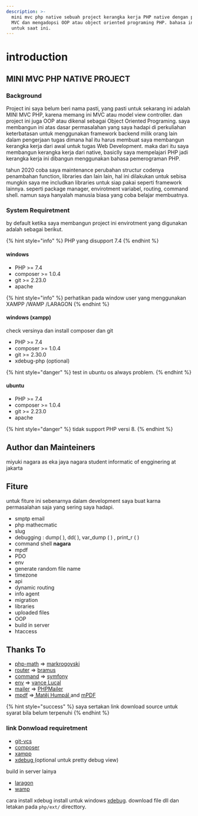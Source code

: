 ```yaml
---
description: >-
  mini mvc php native sebuah project kerangka kerja PHP native dengan pattern
  MVC dan mengadopsi OOP atau object oriented programing PHP. bahasa indonesia
  untuk saat ini.
---
```


# introduction

## MINI MVC PHP NATIVE PROJECT

### Background

Project ini saya belum beri nama pasti, yang pasti untuk sekarang ini adalah MINI MVC PHP, karena memang ini MVC atau model view controller. dan project ini juga OOP atau dikenal sebagai Object Oriented Programing. saya membangun ini atas dasar permasalahan yang saya hadapi di perkuliahan keterbatasan untuk menggunakan framework backend milik orang lain dalam pengerjaan tugas dimana hal itu harus membuat saya membangun kerangka kerja dari awal untuk tugas Web Development.  maka dari itu saya membangun kerangka kerja dari native, basiclly saya mempelajari PHP jadi kerangka kerja ini dibangun menggunakan bahasa pemerograman PHP.

tahun 2020 coba saya maintenance perubahan structur codenya penambahan function, libraries dan lain lain, hal ini dilakukan untuk sebisa mungkin saya me includkan libraries untuk siap pakai seperti framework lainnya. seperti package manager, envirotment variabel, routing, command shell. namun saya hanyalah manusia biasa yang coba belajar membuatnya.

### System Requiretment

by default ketika saya membangun project ini envirotment yang digunakan adalah sebagai berikut.

{% hint style="info" %}
PHP yang disupport 7.4
{% endhint %}

#### windows

* PHP >= 7.4
* composer >= 1.0.4
* git >= 2.23.0
* apache

{% hint style="info" %}
perhatikan pada window user yang menggunakan XAMPP /WAMP /LARAGON
{% endhint %}

#### windows (xampp)

check versinya dan install composer dan git

* PHP >= 7.4
* composer >= 1.0.4
* git >= 2.30.0
* xdebug-php (optional)

{% hint style="danger" %}
test in ubuntu os always problem.
{% endhint %}

#### ubuntu

* PHP >= 7.4
* composer >= 1.0.4
* git >= 2.23.0
* apache

{% hint style="danger" %}
tidak support PHP versi 8.&#x20;
{% endhint %}

## Author dan Mainteiners

miyuki nagara as eka jaya nagara student informatic of engginering at jakarta

## Fiture

untuk fiture ini sebenarnya dalam development saya buat karna permasalahan saja yang sering saya hadapi.

* smptp email&#x20;
* php mathecmatic&#x20;
* slug
* debugging : dump( ), dd( ), var\_dump ( ) , print\_r ( )
* command shell **nagara**
* mpdf
* PDO
* env
* generate random file name
* timezone
* api
* dynamic routing
* info agent
* migration
* libraries
* uploaded files
* OOP
* build in server
* htaccess

## Thanks To&#x20;

* [php-math](https://packagist.org/packages/markrogoyski/math-php)  => [markrogoyski](https://github.com/markrogoyski)
* [router](https://packagist.org/packages/bramus/router) => [bramus](https://github.com/bramus)
* [command](https://packagist.org/packages/symfony/console) => [symfony](https://github.com/symfony/console)
* [env](https://packagist.org/packages/vlucas/phpdotenv) => [vance Lucal](https://github.com/vlucas)
* [mailer](https://packagist.org/packages/phpmailer/phpmailer) => [PHPMailer](https://github.com/PHPMailer)
* [mpdf](https://packagist.org/packages/mpdf/mpdf) =>[ Matěj Humpál ](https://github.com/finwe)and [mPDF](https://github.com/mpdf)

{% hint style="success" %}
saya sertakan link download source untuk syarat bila belum terpenuhi
{% endhint %}

### link Donwload requiretment

* [git-vcs](https://git-scm.com/book/id/v2/Memulai-Tentang-Version-Control)
* [composer](https://getcomposer.org/download/)
* [xampp](https://www.apachefriends.org/xampp-files/7.4.18/xampp-windows-x64-7.4.18-0-VC15-installer.exe)
* [xdebug ](https://xdebug.org)(optional untuk pretty debug view)

build in server lainya

* [laragon](https://laragon.org/download/index.html)&#x20;
* [wamp](https://www.wampserver.com/en/)

cara install xdebug install untuk windows [xdebug](https://xdebug.org/wizard). download file dll dan letakan pada `php/ext/` directtory.

